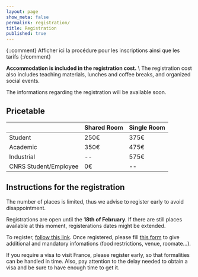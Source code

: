 ```yaml
---
layout: page
show_meta: false
permalink: registration/
title: Registration
published: true
---
```

{::comment}
Afficher ici la procédure pour les inscriptions ainsi que les tarifs
{:/comment}


**Accommodation is included in the registration cost.** \\
The registration cost also includes teaching materials, lunches and coffee breaks, and organized social events.

The informations regarding the registration will be available soon.

## Pricetable

|                       | Shared Room  | Single Room  |
|:----------------------|--------------|--------------|
| Student               | 250&euro;    | 375&euro;    |
| Academic              | 350&euro;    | 475&euro;    |
| Industrial            | --           | 575&euro;    |
| CNRS Student/Employee | 0&euro;      | --           |

## Instructions for the registration

The number of places is limited, thus we advise to register early to avoid disappointment.

Registrations are open until the **18th of February**. If there are still places available at this moment, registerations dates might be extended.

To register, [follow this link](https://dr11.azur-colloque.fr/inscription/en/282/inscription).
Once registered, please fill [this form](https://forms.gle/GAHCTrokJLuZuoLP9) to give additional and mandatory infomations (food restrictions, venue, roomate...).

If you require a visa to visit France, please register early, so that formalities can be handled in time. Also, pay attention to the delay needed to obtain a visa and be sure to have enough time to get it.
